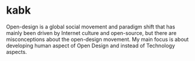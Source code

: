 # kabk

Open-design is a global social movement and paradigm shift that has mainly been driven by Internet culture
and open-source, but there are misconceptions about the open-design movement. My main focus is about developing human aspect of Open Design and instead of Technology aspects.
